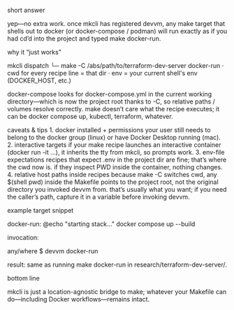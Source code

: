 short answer

yep—no extra work. once mkcli has registered devvm, any make target that shells out to docker (or docker-compose / podman) will run exactly as if you had cd’d into the project and typed make docker-run.

why it “just works”

mkcli dispatch
└─ make -C /abs/path/to/terraform-dev-server   docker-run
     · cwd for every recipe line = that dir
     · env = your current shell's env (DOCKER_HOST, etc.)

docker-compose looks for docker-compose.yml in the current working directory—which is now the project root thanks to -C, so relative paths / volumes resolve correctly. make doesn’t care what the recipe executes; it can be docker compose up, kubectl, terraform, whatever.

caveats & tips
	1.	docker installed + permissions
your user still needs to belong to the docker group (linux) or have Docker Desktop running (mac).
	2.	interactive targets
if your make recipe launches an interactive container (docker run -it …), it inherits the tty from mkcli, so prompts work.
	3.	env-file expectations
recipes that expect .env in the project dir are fine; that’s where the cwd now is. if they inspect PWD inside the container, nothing changes.
	4.	relative host paths inside recipes
because make -C switches cwd, any $(shell pwd) inside the Makefile points to the project root, not the original directory you invoked devvm from. that’s usually what you want; if you need the caller’s path, capture it in a variable before invoking devvm.

example target snippet

docker-run:
	@echo "starting stack…"
	docker compose up --build

invocation:

any/where $ devvm docker-run

result: same as running make docker-run in research/terraform-dev-server/.

bottom line

mkcli is just a location-agnostic bridge to make; whatever your Makefile can do—including Docker workflows—remains intact.